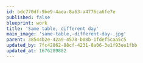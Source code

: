 ```yaml
---
id: bdc770df-9be9-4aea-8a63-a4776ca6fe7e
published: false
blueprint: work
title: 'Same table, different day'
main_image: 'same-table,-different-day-.jpg'
parent: 38544b2e-42a9-4578-b08b-1fdef5caa5c5
updated_by: 7fc42862-88cf-4231-8a06-3e1f93ee1fbb
updated_at: 1676289882
---
```


